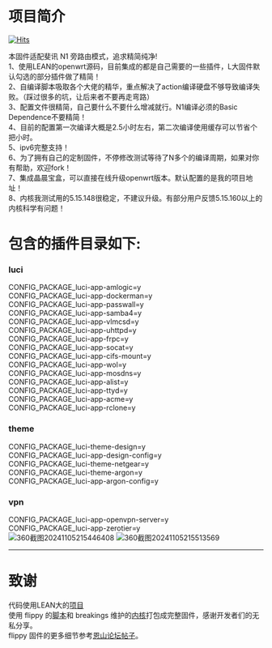 # 项目简介

[![Hits](https://hits.seeyoufarm.com/api/count/incr/badge.svg?url=https%3A%2F%2Fgithub.com%2Flmq8267%2FOpenWrt-K2P_32M-512M-USB&count_bg=%2395C10D&title_bg=%23555555&icon=github.svg&icon_color=%238DC409&title=%E8%AE%BF%E9%97%AE%E6%95%B0&edge_flat=false)](https://hits.seeyoufarm.com)

本固件适配斐讯 N1 旁路由模式，追求精简纯净!<br>
1、使用LEAN的openwrt源码，目前集成的都是自己需要的一些插件，L大固件默认勾选的部分插件做了精简！<br>
2、自编译脚本吸取各个大佬的精华，重点解决了action编译硬盘不够导致编译失败。（踩过很多的坑，让后来者不要再走弯路）<br>
3、配置文件很精简，自己要什么不要什么增减就行。N1编译必须的Basic Dependence不要精简！<br>
4、目前的配置第一次编译大概是2.5小时左右，第二次编译使用缓存可以节省个把小时。<br>
5、ipv6完整支持！<br>
6、为了拥有自己的定制固件，不停修改测试等待了N多个的编译周期，如果对你有帮助，欢迎fork！<br>
7、集成晶晨宝盒，可以直接在线升级openwrt版本。默认配置的是我的项目地址！<br>
8、内核我测试用的5.15.148很稳定，不建议升级。有部分用户反馈5.15.160以上的内核科学有问题！<br>
# 包含的插件目录如下:<br>
### luci <br>
CONFIG_PACKAGE_luci-app-amlogic=y <br>
CONFIG_PACKAGE_luci-app-dockerman=y <br>
CONFIG_PACKAGE_luci-app-passwall=y <br>
CONFIG_PACKAGE_luci-app-samba4=y <br>
CONFIG_PACKAGE_luci-app-vlmcsd=y <br>
CONFIG_PACKAGE_luci-app-uhttpd=y <br>
CONFIG_PACKAGE_luci-app-frpc=y<br>
CONFIG_PACKAGE_luci-app-socat=y<br>
CONFIG_PACKAGE_luci-app-cifs-mount=y<br>
CONFIG_PACKAGE_luci-app-wol=y<br>
CONFIG_PACKAGE_luci-app-mosdns=y<br>
CONFIG_PACKAGE_luci-app-alist=y<br>
CONFIG_PACKAGE_luci-app-ttyd=y<br>
CONFIG_PACKAGE_luci-app-acme=y<br>
CONFIG_PACKAGE_luci-app-rclone=y<br>
### theme<br>
CONFIG_PACKAGE_luci-theme-design=y<br>
CONFIG_PACKAGE_luci-app-design-config=y<br>
CONFIG_PACKAGE_luci-theme-netgear=y<br>
CONFIG_PACKAGE_luci-theme-argon=y<br>
CONFIG_PACKAGE_luci-app-argon-config=y<br>
### vpn<br>
CONFIG_PACKAGE_luci-app-openvpn-server=y<br>
CONFIG_PACKAGE_luci-app-zerotier=y<br>
![360截图20241105215446408](https://github.com/user-attachments/assets/5b6381d2-52d7-41d2-af12-a7ea0a6d2598)
![360截图20241105215513569](https://github.com/user-attachments/assets/36f9febd-51bb-41d8-b119-9f9c78967e0a)

***
# 致谢
代码使用LEAN大的[项目](https://github.com/coolsnowwolf/lede)<br>
使用 flippy 的[脚本](https://github.com/unifreq/openwrt_packit)和 breakings 维护的[内核](https://github.com/breakings/OpenWrt/releases/tag/kernel_stable)打包成完整固件，感谢开发者们的无私分享。<br>
flippy 固件的更多细节参考[恩山论坛帖子](https://www.right.com.cn/forum/thread-4076037-1-1.html)。
